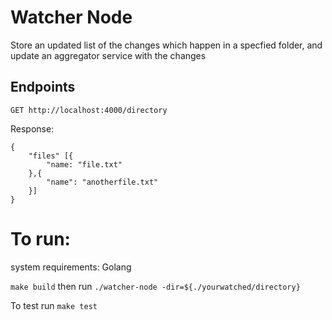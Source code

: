 # Watcher Node

Store an updated list of the changes which happen in a specfied folder, and update an aggregator service with the changes

## Endpoints

`GET http://localhost:4000/directory`

Response:
```
{
    "files" [{
        "name: "file.txt"
    },{
        "name": "anotherfile.txt"
    }]
}
```

# To run:

system requirements: Golang

`make build` then run `./watcher-node -dir=${./yourwatched/directory}`

To test run `make test`
